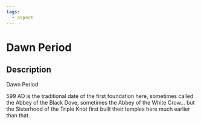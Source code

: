 ```yaml
---
tags:
  - aspect
---
```


# Dawn Period

## Description
Dawn Period

599 AD is the traditional date of the first foundation here, sometimes called the Abbey of the Black Dove, sometimes the Abbey of the White Crow... but the Sisterhood of the Triple Knot first built their temples here much earlier than that.